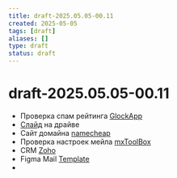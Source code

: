 ```yaml
---
title: draft-2025.05.05-00.11
created: 2025-05-05
tags: [draft]
aliases: []
type: draft
status: draft
---
```


#  draft-2025.05.05-00.11

- Проверка спам рейтинга [GlockApp](https://glockapps.com/free-test/st-1-10uevwfv/)
- [Слайд](https://drive.google.com/file/d/1NHfa7_6u2c6dOqOsNMs-bBqewPLF4cwl/view?usp=sharing) на драйве
- Сайт домайна [namecheap](https://ap.www.namecheap.com/Domains/DomainControlPanel/orinium.co/advancedns)
- Проверка настроек мейла [mxToolBox](https://mxtoolbox.com/dkim.aspx)
- CRM [Zoho](https://mailadmin.zoho.eu/cpanel/home.do#dashboard)
- Figma Mail [Template](https://www.figma.com/design/2qtVGqdrTEtPshc3wkcWG9/Mail-Template?node-id=0-1&p=f&t=4U1Z1V6Ipnz5lQCQ-0)
- 